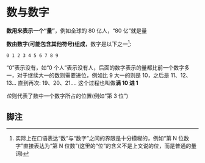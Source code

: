 # 数与数字

**数用来表示一个“量”**，例如全球的 80 亿人，“80 亿”就是量

**数由数字(可能包含其他符号)组成**，数字是以下之一[^1]:
```
0 1 2 3 4 5 6 7 8 9
```
“0”表示没有，如“0 个人”表示没有人，后面的数字表示的量都比前一个数字多一，对于继续大一的数则需要进位，例如比 9 大一的则是 10，之后是 11、12、13... 直到再次: 19、20、21.... 这个过程也叫做**满 10 进 1**

*位*则代表了数中一个数字所占的位置(例如“第 3 位”)

## 脚注

[^1]: 实际上在口语表达“数”与“数字”之间的界限是十分模糊的，例如“第 N 位数字”直接表达为“第 N 位数”(这里的“位”的含义不是上文说的位，而是普通的量词)